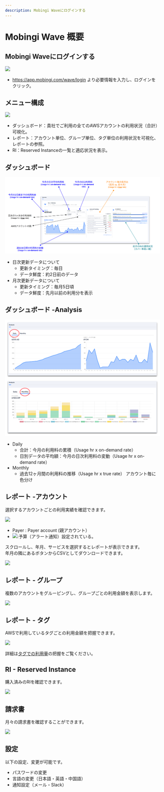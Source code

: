```yaml
---
description: Mobingi Waveにログインする
---
```


# Mobingi Wave 概要

## Mobingi Waveにログインする

![](../.gitbook/assets/wave01.png)

* https://app.mobingi.com/wave/login より必要情報を入力し、ログインをクリック。

## メニュー構成

![](../.gitbook/assets/snip20180720_21.png)

* ダッシュボード：貴社でご利用の全てのAWSアカウントの利用状況（合計）可視化。
* レポート：アカウント単位、グループ単位、タグ単位の利用状況を可視化、レポートの参照。
* RI：Reserved Instanceの一覧と適応状況を表示。

## ダッシュボード

![](../.gitbook/assets/snip20180809_2.png)

* 日次更新データについて
  * 更新タイミング：毎日
  * データ鮮度：約2日前のデータ
* 月次更新データについて
  * 更新タイミング：毎月5日頃
  * データ鮮度：先月以前の利用分を表示

## ダッシュボード -Analysis

![](../.gitbook/assets/snip20180809_3.png)

* Daily
  * 合計：今月の利用料の累積（Usage hr x on-demand rate）
  * 日別データの平均額：今月の日次利用料の変動（Usage hr x on-demand rate）
* Monthly
  * 過去12ヶ月間の利用料の推移（Usage hr x true rate） アカウント毎に色分け

## レポート -アカウント

選択するアカウントごとの利用実績を確認できます。

![](../.gitbook/assets/snip20180720_23.png)

* Payer : Payer account \(親アカウント）
* ![](../.gitbook/assets/screen-shot-2018-06-11-at-13.58.08.png):予算（アラート通知）設定されている。

スクロールし、年月、サービスを選択するとレポートが表示できます。  
年月の隣にあるボタンからCSVとしてダウンロードできます。

![](../.gitbook/assets/snip20180720_24.png)

## レポート - グループ

複数のアカウントをグルーピングし、グループごとの利用金額を表示します。 

![](../.gitbook/assets/snip20180720_26.png)

## レポート - タグ

AWSで利用しているタグごとの利用金額を把握できます。

![](../.gitbook/assets/snip20180724_32.png)

詳細は[タグでの利用量](https://docs.mobingi.com/v/wave/mobingi-wave/tag-report)の把握をご覧ください。

## RI - Reserved Instance

購入済みのRIを確認できます。

![](../.gitbook/assets/wave_ri.png)

## 請求書

月々の請求書を確認することができます。

![](../.gitbook/assets/wave_invoice.png)

## 設定

以下の設定、変更が可能です。

* パスワードの変更
* 言語の変更（日本語・英語・中国語）
* 通知設定（メール・Slack）

